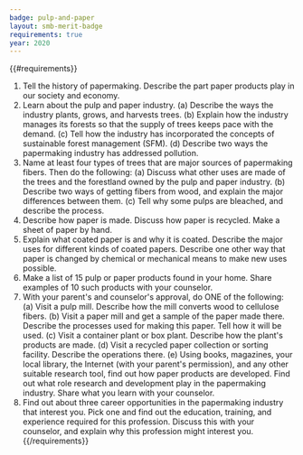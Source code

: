 ```yaml
---
badge: pulp-and-paper
layout: smb-merit-badge
requirements: true
year: 2020
---
```


{{#requirements}}
1. Tell the history of papermaking. Describe the part paper products play in our society and economy.
2. Learn about the pulp and paper industry.
    (a) Describe the ways the industry plants, grows, and harvests trees.
    (b) Explain how the industry manages its forests so that the supply of trees keeps pace with the demand.
    (c) Tell how the industry has incorporated the concepts of sustainable forest management (SFM).
    (d) Describe two ways the papermaking industry has addressed pollution.
3. Name at least four types of trees that are major sources of papermaking fibers. Then do the following:
    (a) Discuss what other uses are made of the trees and the forestland owned by the pulp and paper industry.
    (b) Describe two ways of getting fibers from wood, and explain the major differences between them.
    (c) Tell why some pulps are bleached, and describe the process.
4. Describe how paper is made. Discuss how paper is recycled. Make a sheet of paper by hand.
5. Explain what coated paper is and why it is coated. Describe the major uses for different kinds of coated papers. Describe one other way that paper is changed by chemical or mechanical means to make new uses possible.
6. Make a list of 15 pulp or paper products found in your home. Share examples of 10 such products with your counselor.
7. With your parent's and counselor's approval, do ONE of the following:
    (a) Visit a pulp mill. Describe how the mill converts wood to cellulose fibers.
    (b) Visit a paper mill and get a sample of the paper made there. Describe the processes used for making this paper. Tell how it will be used.
    (c) Visit a container plant or box plant. Describe how the plant's products are made.
    (d) Visit a recycled paper collection or sorting facility. Describe the operations there.
    (e) Using books, magazines, your local library, the Internet (with your parent's permission), and any other suitable research tool, find out how paper products are developed. Find out what role research and development play in the papermaking industry. Share what you learn with your counselor.
8. Find out about three career opportunities in the papermaking industry that interest you. Pick one and find out the education, training, and experience required for this profession. Discuss this with your counselor, and explain why this profession might interest you.
{{/requirements}}
